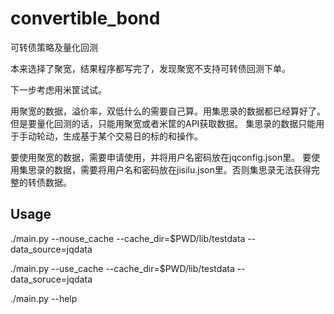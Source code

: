 # convertible_bond
可转债策略及量化回测

本来选择了聚宽，结果程序都写完了，发现聚宽不支持可转债回测下单。

下一步考虑用米筐试试。

用聚宽的数据，溢价率，双低什么的需要自己算。用集思录的数据都已经算好了。
但是要量化回测的话，只能用聚宽或者米筐的API获取数据。
集思录的数据只能用于手动轮动，生成基于某个交易日的标的和操作。

要使用聚宽的数据，需要申请使用，并将用户名密码放在jqconfig.json里。
要使用集思录的数据，需要将用户名和密码放在jisilu.json里。否则集思录无法获得完整的转债数据。

## Usage
./main.py --nouse_cache --cache_dir=$PWD/lib/testdata --data_source=jqdata

./main.py --use_cache --cache_dir=$PWD/lib/testdata --data_soruce=jqdata

./main.py --help
